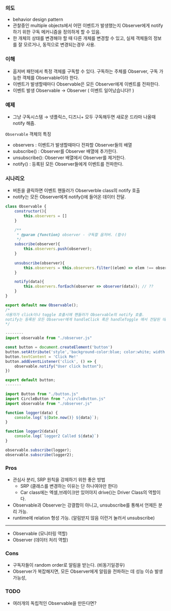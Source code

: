 ### 의도

- behavior design pattern
- 관찰중인 multiple objects에서 어떤 이벤트가 발생했는지 Observer에게  notify 하기 위한 구독 메커니즘을 정의하게 할 수 있음.
- 한 개체의 상태를 변경해야 할 때 다른 개체를 변경할 수 있고, 실제 객체들의 정보를 잘 모르거나, 동적으로 변경되는경우 사용.

### 이해

- 옵저버 패턴에서 특정 객체를 구독할 수 있다. 구독하는 주체를 Observer, 구독 가능한 객체를 Observable이라 한다.
- 이벤트가 발생할때마다 Observable은 모든 Observer에게 이벤트를 전파한다.
- 이벤트 발생 Observable → Observer ( 이벤트 일어났습니다!! )

### 예제

- 그냥 구독시스템 → 넷플릭스, 디즈니+ 모두 구독해두면 새로운 드라마 나올때 notify 해줌.

`Observable` 객체의 특징

- observers : 이벤트가 발생할때마다 전파할 Observer들의 배열
- subscribe() : Observer를 Observer 배열에 추가한다.
- unsubscribe(): Observer 배열에서 Observer를 제거한다.
- notify() : 등록된 모든 Observer들에게 이벤트를 전파한다.

### 시나리오

- 버튼을 클릭하면 이벤트 핸들러가 Observerble class의 notify 호출
- notify는 모든 Observer에게 notify()에 들어온 데이터 전달.

```jsx
class Observable {
    constructor(){
        this.observers = []
    }

    /**
     * @param {function} observer - 구독할 옵저버. (함수)
     */
    subscribe(observer){
        this.observers.push(observer);
    }
    
    unsubscribe(observer){
        this.observers = this.observers.filter((elem) => elem !== observer);
    }

    notify(data){
        this.observers.forEach(observer => observer(data)); // ?? 
    }
}

export default new Observable();
/*
사용자가 click이나 toggle 호출시에 핸들러가 Observable의 notify 호출.
notify는 등록된 모든 Observer에게 handleClick 혹은 handleToggle 에서 전달된 데이터를 포함한 이벤트를 전파한다.
*/

--------
import observable from "./observer.js"

const button = document.createElement('button')
button.setAttribute('style','background-color:blue; color:white; width:50px')
button.textContent = 'Click Me!'
button.addEventListener('click', () => {
    observable.notify("User click button");
})

export default button;
-------

import Button from "./button.js"
import CircleButton from "./circleButton.js"
import observable from "./observer.js"

function logger(data) {
    console.log(`${Date.now()} ${data}`);
}

function logger2(data){
    console.log(`logger2 Called ${data}`)
}

observable.subscribe(logger);
observable.subscribe(logger2);

```

### Pros

- 관심사 분리, SRP 원칙을 강제하기 위한 좋은 방법
    - SRP (클래스를 변경하는 이유는 단 하나여야만 한다)
    - Car class에는 엑셀,브레이크만 있어야지 drive()는 Driver Class의 역할이다.
- Observable과 Observer는 강결합이 아니고, unsubscribe를 통해서 언제든 분리 가능.
- runtime에 relation 형성 가능. (알림받지 않음 이런거 눌러서 unsubscribe)
---
- Observable (모니터링 역할)
- Observer (데이터 처리 역할)

### Cons

- 구독자들이 random order로 알림을 받는다. (비동기일경우)
- Observer가 복잡해지면, 모든 Observer에게 알림을 전파하는 데 성능 이슈 발생 가능성,

### TODO

- 여러개의 독립적인 Observable을 만든다면?